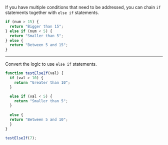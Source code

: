 If you have multiple conditions that need to be addressed, you can chain `if` statements together with `else if` statements.

```jsx
if (num > 15) {
  return "Bigger than 15";
} else if (num < 5) {
  return "Smaller than 5";
} else {
  return "Between 5 and 15";
}
```

---

Convert the logic to use `else if` statements.

```jsx
function testElseIf(val) {
  if (val > 10) {
    return "Greater than 10";
  }

  else if (val < 5) {
    return "Smaller than 5";
  }
  
  else {
  return "Between 5 and 10";
  }
}

testElseIf(7);
```
